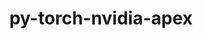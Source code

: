 ---
title: "py-torch-nvidia-apex"
layout: cache
categories: [package, develop-2024-11-17]
meta: {"versions": ["2020-10-19"], "compilers": ["apple-clang@=15.0.0", "gcc@=13.2.0"], "oss": ["ubuntu24.04", "ventura"], "platforms": ["darwin", "linux"], "targets": ["aarch64", "x86_64_v3"], "stacks": ["ml-darwin-aarch64-mps", "ml-linux-aarch64-cpu", "ml-linux-aarch64-cuda", "ml-linux-x86_64-cpu", "ml-linux-x86_64-cuda", "root"], "num_specs": 5, "num_specs_by_stack": {"root": 5, "ml-darwin-aarch64-mps": 1, "ml-linux-aarch64-cpu": 1, "ml-linux-aarch64-cuda": 1, "ml-linux-x86_64-cpu": 1, "ml-linux-x86_64-cuda": 1}}
spec_details: [{"hash": "ct6b74it265rfmtmvyxiktfixvl4i6vb", "compiler": "apple-clang@=15.0.0", "versions": ["2020-10-19"], "os": "ventura", "platform": "darwin", "target": "aarch64", "variants": ["~bnp", "build_system=python_pip", "~cuda", "~cudnn_gbn_lib", "~fast_bottleneck", "~fast_layer_norm", "~fast_multihead_attn", "~fmhalib", "~focal_loss_cuda", "~fused_conv_bias_relu", "~fused_index_mul_2d", "~nccl_p2p_cuda", "patches=da5e883", "~peer_memory_cuda", "~permutation_search_cuda", "~transducer", "~xentropy"], "stacks": ["root", "ml-darwin-aarch64-mps"], "size": "-", "tarball": "https://binaries.spack.io/develop-2024-11-17/build_cache/darwin-ventura-aarch64/apple-clang-15.0.0/py-torch-nvidia-apex-2020-10-19/darwin-ventura-aarch64-apple-clang-15.0.0-py-torch-nvidia-apex-2020-10-19-ct6b74it265rfmtmvyxiktfixvl4i6vb.spack"}, {"hash": "dhbtjqy2rpvzswtxi45qzoepcxsccqal", "compiler": "gcc@=13.2.0", "versions": ["2020-10-19"], "os": "ubuntu24.04", "platform": "linux", "target": "aarch64", "variants": ["~bnp", "build_system=python_pip", "~cuda", "~cudnn_gbn_lib", "~fast_bottleneck", "~fast_layer_norm", "~fast_multihead_attn", "~fmhalib", "~focal_loss_cuda", "~fused_conv_bias_relu", "~fused_index_mul_2d", "~nccl_p2p_cuda", "patches=da5e883", "~peer_memory_cuda", "~permutation_search_cuda", "~transducer", "~xentropy"], "stacks": ["ml-linux-aarch64-cpu", "root"], "size": "-", "tarball": "https://binaries.spack.io/develop-2024-11-17/build_cache/linux-ubuntu24.04-aarch64/gcc-13.2.0/py-torch-nvidia-apex-2020-10-19/linux-ubuntu24.04-aarch64-gcc-13.2.0-py-torch-nvidia-apex-2020-10-19-dhbtjqy2rpvzswtxi45qzoepcxsccqal.spack"}, {"hash": "seieddow6q3qv3rv2swir6p4mol55it5", "compiler": "gcc@=13.2.0", "versions": ["2020-10-19"], "os": "ubuntu24.04", "platform": "linux", "target": "aarch64", "variants": ["~bnp", "build_system=python_pip", "+cuda", "cuda_arch=80", "~cudnn_gbn_lib", "~fast_bottleneck", "~fast_layer_norm", "~fast_multihead_attn", "~fmhalib", "~focal_loss_cuda", "~fused_conv_bias_relu", "~fused_index_mul_2d", "~nccl_p2p_cuda", "patches=da5e883", "~peer_memory_cuda", "~permutation_search_cuda", "~transducer", "~xentropy"], "stacks": ["root", "ml-linux-aarch64-cuda"], "size": "-", "tarball": "https://binaries.spack.io/develop-2024-11-17/build_cache/linux-ubuntu24.04-aarch64/gcc-13.2.0/py-torch-nvidia-apex-2020-10-19/linux-ubuntu24.04-aarch64-gcc-13.2.0-py-torch-nvidia-apex-2020-10-19-seieddow6q3qv3rv2swir6p4mol55it5.spack"}, {"hash": "7bijwkipxybls5md775foyq5johbqltd", "compiler": "gcc@=13.2.0", "versions": ["2020-10-19"], "os": "ubuntu24.04", "platform": "linux", "target": "x86_64_v3", "variants": ["~bnp", "build_system=python_pip", "~cuda", "~cudnn_gbn_lib", "~fast_bottleneck", "~fast_layer_norm", "~fast_multihead_attn", "~fmhalib", "~focal_loss_cuda", "~fused_conv_bias_relu", "~fused_index_mul_2d", "~nccl_p2p_cuda", "patches=da5e883", "~peer_memory_cuda", "~permutation_search_cuda", "~transducer", "~xentropy"], "stacks": ["root", "ml-linux-x86_64-cpu"], "size": "-", "tarball": "https://binaries.spack.io/develop-2024-11-17/build_cache/linux-ubuntu24.04-x86_64_v3/gcc-13.2.0/py-torch-nvidia-apex-2020-10-19/linux-ubuntu24.04-x86_64_v3-gcc-13.2.0-py-torch-nvidia-apex-2020-10-19-7bijwkipxybls5md775foyq5johbqltd.spack"}, {"hash": "mq3tkib5j7motb6wpbf7joiyrlflabcm", "compiler": "gcc@=13.2.0", "versions": ["2020-10-19"], "os": "ubuntu24.04", "platform": "linux", "target": "x86_64_v3", "variants": ["~bnp", "build_system=python_pip", "+cuda", "cuda_arch=80", "~cudnn_gbn_lib", "~fast_bottleneck", "~fast_layer_norm", "~fast_multihead_attn", "~fmhalib", "~focal_loss_cuda", "~fused_conv_bias_relu", "~fused_index_mul_2d", "~nccl_p2p_cuda", "patches=da5e883", "~peer_memory_cuda", "~permutation_search_cuda", "~transducer", "~xentropy"], "stacks": ["ml-linux-x86_64-cuda", "root"], "size": "-", "tarball": "https://binaries.spack.io/develop-2024-11-17/build_cache/linux-ubuntu24.04-x86_64_v3/gcc-13.2.0/py-torch-nvidia-apex-2020-10-19/linux-ubuntu24.04-x86_64_v3-gcc-13.2.0-py-torch-nvidia-apex-2020-10-19-mq3tkib5j7motb6wpbf7joiyrlflabcm.spack"}]
---